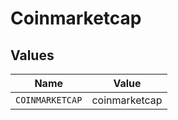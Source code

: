 # Coinmarketcap


## Values

| Name            | Value           |
| --------------- | --------------- |
| `COINMARKETCAP` | coinmarketcap   |